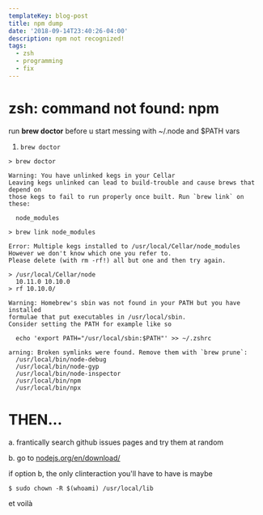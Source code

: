 ```yaml
---
templateKey: blog-post
title: npm dump
date: '2018-09-14T23:40:26-04:00'
description: npm not recognized!
tags:
  - zsh
  - programming
  - fix
---
```


# zsh: command not found: npm

<div class="note">
  run <b>brew doctor</b> before u start messing with ~/.node and $PATH vars
</div>

1. `brew doctor`

```
> brew doctor

Warning: You have unlinked kegs in your Cellar
Leaving kegs unlinked can lead to build-trouble and cause brews that depend on
those kegs to fail to run properly once built. Run `brew link` on these:

  node_modules

> brew link node_modules

Error: Multiple kegs installed to /usr/local/Cellar/node_modules
However we don't know which one you refer to.
Please delete (with rm -rf!) all but one and then try again.

> /usr/local/Cellar/node
  10.11.0 10.10.0
> rf 10.10.0/

Warning: Homebrew's sbin was not found in your PATH but you have installed
formulae that put executables in /usr/local/sbin.
Consider setting the PATH for example like so

  echo 'export PATH="/usr/local/sbin:$PATH"' >> ~/.zshrc

arning: Broken symlinks were found. Remove them with `brew prune`:
  /usr/local/bin/node-debug
  /usr/local/bin/node-gyp
  /usr/local/bin/node-inspector
  /usr/local/bin/npm
  /usr/local/bin/npx
```

# THEN...

  a. frantically search github issues pages and try them at random

  b. go to [nodejs.org/en/download/](https://nodejs.org/en/download/)

if option b, the only clinteraction you'll have to have is maybe

`$ sudo chown -R $(whoami) /usr/local/lib`

et voilà



